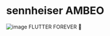 # sennheiser AMBEO 
![image](https://user-images.githubusercontent.com/119871928/206433760-590328d5-154e-48c3-b103-6ea26a291d36.png)
FLUTTER FOREVER 💙
